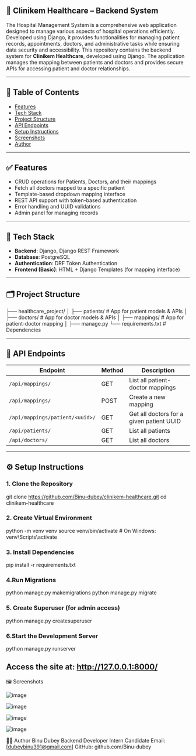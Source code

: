 ## 🏥 Clinikem Healthcare – Backend System
The Hospital Management System is a comprehensive web application designed to manage various aspects of hospital operations efficiently. Developed using Django, it provides functionalities for managing patient records, appointments, doctors, and administrative tasks while ensuring data security and accessibility.
This repository contains the backend system for **Clinikem Healthcare**, developed using Django. The application manages the mapping between patients and doctors and provides secure APIs for accessing patient and doctor relationships.

---

## 📌 Table of Contents

- [Features](#features)
- [Tech Stack](#tech-stack)
- [Project Structure](#project-structure)
- [API Endpoints](#api-endpoints)
- [Setup Instructions](#setup-instructions)
- [Screenshots](#screenshots)
- [Author](#author)

---

## ✅ Features

- CRUD operations for Patients, Doctors, and their mappings
- Fetch all doctors mapped to a specific patient
- Template-based dropdown mapping interface
- REST API support with token-based authentication
- Error handling and UUID validations
- Admin panel for managing records

---

## 🧰 Tech Stack

- **Backend**: Django, Django REST Framework
- **Database**: PostgreSQL 
- **Authentication**: DRF Token Authentication
- **Frontend (Basic)**: HTML + Django Templates (for mapping interface)

---

## 🗂️ Project Structure
├── healthcare_project/
│ ├── patients/ # App for patient models & APIs
│ ├── doctors/ # App for doctor models & APIs
│ ├── mappings/ # App for patient-doctor mapping
│ ├── manage.py
└── requirements.txt # Dependencies


---

## 🔗 API Endpoints

| Endpoint                               | Method | Description                                   |
|----------------------------------------|--------|-----------------------------------------------|
| `/api/mappings/`                       | GET    | List all patient-doctor mappings              |
| `/api/mappings/`                       | POST   | Create a new mapping                          |
| `/api/mappings/patient/<uuid>/`       | GET    | Get all doctors for a given patient UUID       |
| `/api/patients/`                       | GET    | List all patients                             |
| `/api/doctors/`                        | GET    | List all doctors                              |

---

## ⚙️ Setup Instructions

### 1. Clone the Repository

git clone https://github.com/Binu-dubey/clinikem-healthcare.git
cd clinikem-healthcare

### 2. Create Virtual Environment

python -m venv venv
source venv/bin/activate        # On Windows: venv\Scripts\activate

### 3. Install Dependencies

pip install -r requirements.txt


### 4.Run Migrations

python manage.py makemigrations
python manage.py migrate

### 5. Create Superuser (for admin access)

python manage.py createsuperuser


### 6.Start the Development Server

python manage.py runserver

## Access the site at: http://127.0.0.1:8000/

🖼️ Screenshots

![image](https://github.com/user-attachments/assets/e3593490-3fe7-445b-b2a8-ed9685bfdf5a)

![image](https://github.com/user-attachments/assets/e69595bb-162a-42b0-9d96-a95865db4332)

![image](https://github.com/user-attachments/assets/b20e6022-f158-4441-8846-fb86929a7fcb)

![image](https://github.com/user-attachments/assets/657e1f68-704a-4068-bd66-82855f71998b)



👨‍💻 Author
Binu Dubey
Backend Developer Intern Candidate
Email: [dubeybinu391@gmail.com]
GitHub: github.com/Binu-dubey





